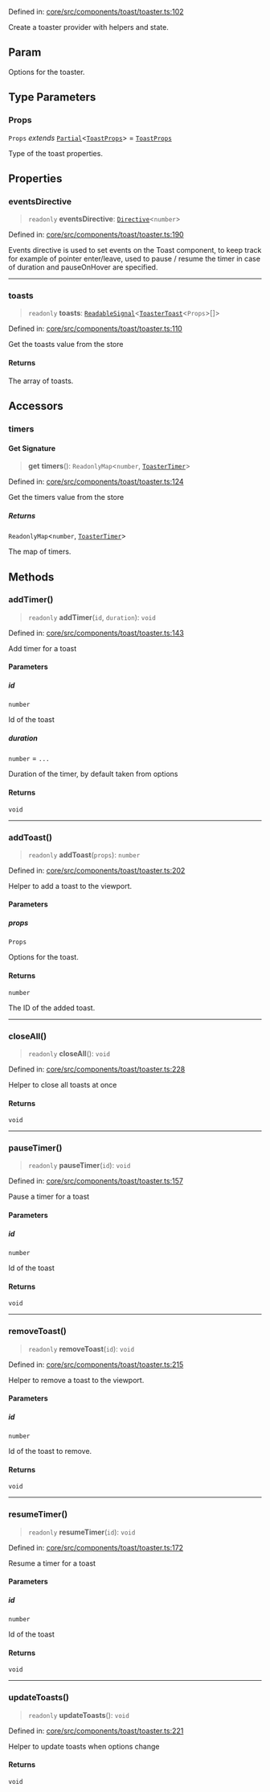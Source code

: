 Defined in: [core/src/components/toast/toaster.ts:102](https://github.com/AmadeusITGroup/AgnosUI/blob/fc17b27e3d7ab1b1e195cdbb83eeb56dea6ef69c/core/src/components/toast/toaster.ts#L102)

Create a toaster provider with helpers and state.

## Param

Options for the toaster.

## Type Parameters

### Props

`Props` *extends* [`Partial`](https://www.typescriptlang.org/docs/handbook/utility-types.html#partialtype)\<[`ToastProps`](../interfaces/ToastProps.md)\> = [`ToastProps`](../interfaces/ToastProps.md)

Type of the toast properties.

## Properties

### eventsDirective

> `readonly` **eventsDirective**: [`Directive`](../type-aliases/Directive.md)\<`number`\>

Defined in: [core/src/components/toast/toaster.ts:190](https://github.com/AmadeusITGroup/AgnosUI/blob/fc17b27e3d7ab1b1e195cdbb83eeb56dea6ef69c/core/src/components/toast/toaster.ts#L190)

Events directive is used to set events on the Toast component, to keep track for example of pointer enter/leave,
used to pause / resume the timer in case of duration and pauseOnHover are specified.

***

### toasts

> `readonly` **toasts**: [`ReadableSignal`](https://amadeusitgroup.github.io/tansu/interfaces/ReadableSignal.html)\<[`ToasterToast`](../interfaces/ToasterToast.md)\<`Props`\>[]\>

Defined in: [core/src/components/toast/toaster.ts:110](https://github.com/AmadeusITGroup/AgnosUI/blob/fc17b27e3d7ab1b1e195cdbb83eeb56dea6ef69c/core/src/components/toast/toaster.ts#L110)

Get the toasts value from the store

#### Returns

The array of toasts.

## Accessors

### timers

#### Get Signature

> **get** **timers**(): `ReadonlyMap`\<`number`, [`ToasterTimer`](../interfaces/ToasterTimer.md)\>

Defined in: [core/src/components/toast/toaster.ts:124](https://github.com/AmadeusITGroup/AgnosUI/blob/fc17b27e3d7ab1b1e195cdbb83eeb56dea6ef69c/core/src/components/toast/toaster.ts#L124)

Get the timers value from the store

##### Returns

`ReadonlyMap`\<`number`, [`ToasterTimer`](../interfaces/ToasterTimer.md)\>

The map of timers.

## Methods

### addTimer()

> `readonly` **addTimer**(`id`, `duration`): `void`

Defined in: [core/src/components/toast/toaster.ts:143](https://github.com/AmadeusITGroup/AgnosUI/blob/fc17b27e3d7ab1b1e195cdbb83eeb56dea6ef69c/core/src/components/toast/toaster.ts#L143)

Add timer for a toast

#### Parameters

##### id

`number`

Id of the toast

##### duration

`number` = `...`

Duration of the timer, by default taken from options

#### Returns

`void`

***

### addToast()

> `readonly` **addToast**(`props`): `number`

Defined in: [core/src/components/toast/toaster.ts:202](https://github.com/AmadeusITGroup/AgnosUI/blob/fc17b27e3d7ab1b1e195cdbb83eeb56dea6ef69c/core/src/components/toast/toaster.ts#L202)

Helper to add a toast to the viewport.

#### Parameters

##### props

`Props`

Options for the toast.

#### Returns

`number`

The ID of the added toast.

***

### closeAll()

> `readonly` **closeAll**(): `void`

Defined in: [core/src/components/toast/toaster.ts:228](https://github.com/AmadeusITGroup/AgnosUI/blob/fc17b27e3d7ab1b1e195cdbb83eeb56dea6ef69c/core/src/components/toast/toaster.ts#L228)

Helper to close all toasts at once

#### Returns

`void`

***

### pauseTimer()

> `readonly` **pauseTimer**(`id`): `void`

Defined in: [core/src/components/toast/toaster.ts:157](https://github.com/AmadeusITGroup/AgnosUI/blob/fc17b27e3d7ab1b1e195cdbb83eeb56dea6ef69c/core/src/components/toast/toaster.ts#L157)

Pause a timer for a toast

#### Parameters

##### id

`number`

Id of the toast

#### Returns

`void`

***

### removeToast()

> `readonly` **removeToast**(`id`): `void`

Defined in: [core/src/components/toast/toaster.ts:215](https://github.com/AmadeusITGroup/AgnosUI/blob/fc17b27e3d7ab1b1e195cdbb83eeb56dea6ef69c/core/src/components/toast/toaster.ts#L215)

Helper to remove a toast to the viewport.

#### Parameters

##### id

`number`

Id of the toast to remove.

#### Returns

`void`

***

### resumeTimer()

> `readonly` **resumeTimer**(`id`): `void`

Defined in: [core/src/components/toast/toaster.ts:172](https://github.com/AmadeusITGroup/AgnosUI/blob/fc17b27e3d7ab1b1e195cdbb83eeb56dea6ef69c/core/src/components/toast/toaster.ts#L172)

Resume a timer for a toast

#### Parameters

##### id

`number`

Id of the toast

#### Returns

`void`

***

### updateToasts()

> `readonly` **updateToasts**(): `void`

Defined in: [core/src/components/toast/toaster.ts:221](https://github.com/AmadeusITGroup/AgnosUI/blob/fc17b27e3d7ab1b1e195cdbb83eeb56dea6ef69c/core/src/components/toast/toaster.ts#L221)

Helper to update toasts when options change

#### Returns

`void`
